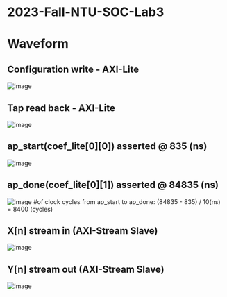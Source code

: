 # 2023-Fall-NTU-SOC-Lab3
# Waveform
## Configuration write - AXI-Lite
![image](https://i.imgur.com/OWukB9o.png)
## Tap read back - AXI-Lite
![image](https://i.imgur.com/xRMyscG.png)

## ap_start(coef_lite[0][0]) asserted @ 835 (ns)
![image](https://img.onl/0X15Jj)
## ap_done(coef_lite[0][1]) asserted @ 84835 (ns)
![image](https://i.imgur.com/4MCx5PD.png)
#of clock cycles from ap_start to ap_done: 
(84835 - 835) / 10(ns) = 8400 (cycles)
## X[n] stream in (AXI-Stream Slave)
![image](https://i.imgur.com/fXLTm1K.png)
## Y[n] stream out (AXI-Stream Slave)
![image](https://i.imgur.com/cHCXMVk.png)
